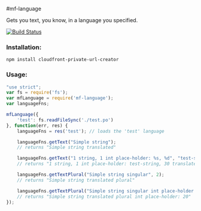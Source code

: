 #mf-language

Gets you text, you know, in a language you specified.

[![Build Status](https://travis-ci.org/Mindflash/node-gettext-sprintf.png?branch=master)](https://travis-ci.org/Mindflash/node-gettext-sprintf)

### Installation:
```
npm install cloudfront-private-url-creator
```

### Usage:
```javascript
"use strict";
var fs = require('fs');
var mfLanguage = require('mf-language');
var languageFns;

mfLanguage({
	'test': fs.readFileSync('./test.po')
}, function(err, res) {
	languageFns = res('test'); // loads the 'test' language

	languageFns.getText("Simple string");
	// returns "Simple string translated"

	languageFns.getText("1 string, 1 int place-holder: %s, %d", "test-string", 30);
	// returns "1 string, 1 int place-holder: test-string, 30 translated"

	languageFns.getTextPlural("Simple string singular", 2);
	// returns "Simple string translated plural"

	languageFns.getTextPlural("Simple string singular int place-holder: %d", 2, 20);
	// returns "Simple string translated plural int place-holder: 20"
});

```
